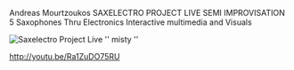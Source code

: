 Andreas Mourtzoukos SAXELECTRO PROJECT LIVE SEMI IMPROVISATION 5 
Saxophones Thru Electronics Interactive multimedia and Visuals


![Saxelectro Project Live  '' misty ''
](http://saxelectro.com/yahoo_site_admin/assets/images/live_saxelectro_wii_1a.79104442_std.png)

http://youtu.be/Ra1ZuDO75RU
